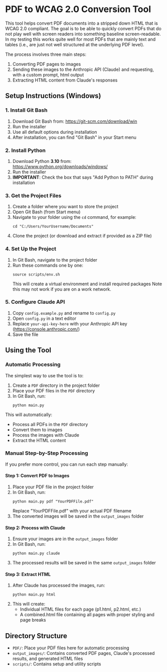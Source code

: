 # PDF to WCAG 2.0 Conversion Tool

This tool helps convert PDF documents into a stripped down HTML that is WCAG 2.0 compliant. The goal is to be able to quickly convert PDFs that do not play well with screen readers into something baseline screen-readable. In my testing this works quite well for most PDFs that are mainly text and tables (i.e., are just not well structured at the underlying PDF level).


The process involves three main steps:
1. Converting PDF pages to images
2. Sending these images to the Anthropic API (Claude) and requesting, with a custom prompt, html output
3. Extracting HTML content from Claude's responses

## Setup Instructions (Windows)

### 1. Install Git Bash
1. Download Git Bash from: https://git-scm.com/download/win
2. Run the installer
3. Use all default options during installation
4. After installation, you can find "Git Bash" in your Start menu

### 2. Install Python
1. Download Python **3.10** from: https://www.python.org/downloads/windows/
2. Run the installer
3. **IMPORTANT**: Check the box that says "Add Python to PATH" during installation

### 3. Get the Project Files
1. Create a folder where you want to store the project
2. Open Git Bash (from Start menu)
3. Navigate to your folder using the `cd` command, for example:
   ```
   cd "C:/Users/YourUsername/Documents"
   ```
4. Clone the project (or download and extract if provided as a ZIP file)

### 4. Set Up the Project
1. In Git Bash, navigate to the project folder
2. Run these commands one by one:
   ```
   source scripts/env.sh
   ```
   This will create a virtual environment and install required packages
   Note this may not work if you are on a work network.

### 5. Configure Claude API
1. Copy `config.example.py` and rename to `config.py`
2. Open `config.py` in a text editor
3. Replace `your-api-key-here` with your Anthropic API key (https://console.anthropic.com/)
4. Save the file

## Using the Tool

### Automatic Processing
The simplest way to use the tool is to:
1. Create a `PDF` directory in the project folder
2. Place your PDF files in the `PDF` directory
3. In Git Bash, run:
   ```
   python main.py
   ```
This will automatically:
- Process all PDFs in the `PDF` directory
- Convert them to images
- Process the images with Claude
- Extract the HTML content

### Manual Step-by-Step Processing

If you prefer more control, you can run each step manually:

#### Step 1: Convert PDF to Images
1. Place your PDF file in the project folder
2. In Git Bash, run:
   ```
   python main.py pdf "YourPDFFile.pdf"
   ```
   Replace "YourPDFFile.pdf" with your actual PDF filename
3. The converted images will be saved in the `output_images` folder

#### Step 2: Process with Claude
1. Ensure your images are in the `output_images` folder
2. In Git Bash, run:
   ```
   python main.py claude
   ```
3. The processed results will be saved in the same `output_images` folder

#### Step 3: Extract HTML
1. After Claude has processed the images, run:
   ```
   python main.py html
   ```
2. This will create:
   - Individual HTML files for each page (p1.html, p2.html, etc.)
   - A combined.html file containing all pages with proper styling and page breaks

## Directory Structure
- `PDF/`: Place your PDF files here for automatic processing
- `output_images/`: Contains converted PDF pages, Claude's processed results, and generated HTML files
- `scripts/`: Contains setup and utility scripts
